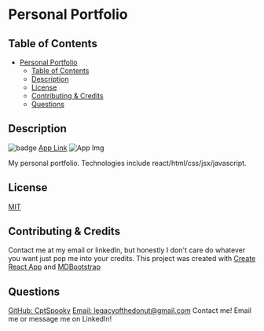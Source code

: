 # Personal Portfolio

## Table of Contents
- [Personal Portfolio](#personal-portfolio)
  - [Table of Contents](#table-of-contents)
  - [Description](#description)
  - [License](#license)
  - [Contributing & Credits](#contributing--credits)
  - [Questions](#questions)

## Description
![badge](https://img.shields.io/badge/License-MIT-yellow.svg)
[App Link](https://cptspooky.github.io/portfolio)
![App Img](https://i.imgur.com/36qaC6j.png)

My personal portfolio. Technologies include react/html/css/jsx/javascript.

## License
[MIT](https://opensource.org/licenses/MIT)

## Contributing & Credits
Contact me at my email or linkedIn, but honestly I don't care do whatever you want just pop me into your credits. 
This project was created with [Create React App](https://github.com/facebook/create-react-app) and [MDBootstrap](https://mdbootstrap.com/)

## Questions
[GitHub: CptSpooky](https://github.com/CptSpooky)
[Email: legacyofthedonut@gmail.com](legacyofthedonut@gmail.com)
Contact me! Email me or message me on LinkedIn!
